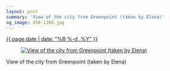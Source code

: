 ```yaml
---
layout: post
summary: 'View of the city from Greenpoint (taken by Elena)'
og_image: 458-1280.jpg
---
```


<p>
 <time>
  <a href="/458">
   {{ page.date | date: "%B %-d, %Y" }}
  </a>
 </time>
 <a href="/458">
  <figure data-taken="1/2/2016">
   <img alt="View of the city from Greenpoint (taken by Elena)" sizes="(min-width: 700px) 50vw, calc(100vw - 2rem)" src="{{ site.assets_url }}/458-640.jpg" srcset="{{ site.assets_url }}/458-1280.jpg 1280w, {{ site.assets_url }}/458-960.jpg 960w, {{ site.assets_url }}/458-640.jpg 640w, {{ site.assets_url }}/458-320.jpg 320w"/>
  </figure>
 </a>
 <span>
  View of the city from Greenpoint (taken by Elena)
 </span>
</p>
